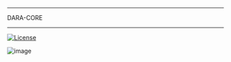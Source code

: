 ***************************
DARA-CORE
***************************

[![License](https://img.shields.io/badge/License-Apache_2.0-blue.svg)](https://www.apache.org/licenses/LICENSE-2.0)

![image](https://i.kym-cdn.com/entries/icons/original/000/013/564/doge.jpg)

